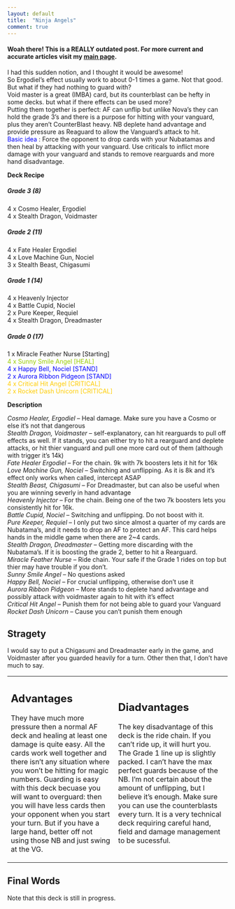 ```yaml
---
layout: default
title:  "Ninja Angels"
comment: true
---
```


####  Woah there! This is a REALLY outdated post. For more current and accurate articles visit my [main page](/cfvg).

<p>I had this sudden notion, and I thought it would be awesome!<br />
So Ergodiel&#8217;s effect usually work to about 0-1 times a game. Not that good. But what if they had nothing to guard with?<br />
Void master is a great (IMBA) card, but its counterblast can be hefty in some decks. but what if there effects can be used more?<br />
Putting them together is perfect: AF can unflip but unlike Nova&#8217;s they can hold the grade 3&#8217;s and there is a purpose for hitting with your vanguard, plus they aren&#8217;t CounterBlast heavy. NB deplete hand advantage and provide pressure as Reaguard to allow the Vanguard&#8217;s attack to hit.<br />
<span style="color:#0000ff;">Basic idea</span> : Force the opponent to drop cards with your Nubatamas and then heal by attacking with your vanguard. Use criticals to inflict more damage with your vanguard and stands to remove rearguards and more hand disadvantage.</p><!-- more -->
<p><strong>Deck Recipe</strong></p>
<h5><em>Grade 3 (8)</em></h5>
<p>4 x Cosmo Healer, Ergodiel<br />
4 x Stealth Dragon, Voidmaster</p>
<h5><em>Grade 2 (11)</em></h5>
<p>4 x Fate Healer Ergodiel<br />
4 x Love Machine Gun, Nociel<br />
3 x Stealth Beast, Chigasumi</p>
<h5><em>Grade 1 (14)</em></h5>
<p>4 x Heavenly Injector<br />
4 x Battle Cupid, Nociel<br />
2 x Pure Keeper, Requiel<br />
4 x Stealth Dragon, Dreadmaster</p>
<h5><em>Grade 0 (17)</em></h5>
<p>1 x Miracle Feather Nurse [Starting]<br />
<span style="color:#99cc00;">4 x Sunny Smile Angel [HEAL]</span><br />
<span style="color:#0000ff;">4 x Happy Bell, Nociel [STAND]</span><br />
<span style="color:#0000ff;">2 x Aurora Ribbon Pidgeon [STAND]</span><br />
<span style="color:#ffcc00;">4 x Critical Hit Angel [CRITICAL]</span><br />
<span style="color:#ffcc00;">2 x Rocket Dash Unicorn [CRITICAL]</span></p>
<p><strong>Description</strong></p>
<div><em>Cosmo Healer, Ergodiel</em> &#8211; Heal damage. Make sure you have a Cosmo or else it&#8217;s not that dangerous<br />
<em>Stealth Dragon, Voidmaster</em> &#8211; self-explanatory, can hit rearguards to pull off effects as well. If it stands, you can either try to hit a rearguard and deplete attacks, or hit thier vanguard and pull one more card out of them (although with trigger it&#8217;s 14k)<br />
<em>Fate Healer Ergodiel</em> &#8211; For the chain. 9k with 7k boosters lets it hit for 16k<br />
<em>Love Machine Gun, Nociel</em> &#8211; Switching and unflipping. As it is 8k and it&#8217;s effect only works when called, intercept ASAP<br />
<em>Stealth Beast, Chigasumi</em> &#8211; For Dreadmaster, but can also be useful when you are winning severly in hand advantage<br />
<em>Heavenly Injector</em> &#8211; For the chain. Being one of the two 7k boosters lets you consistently hit for 16k.<br />
<em>Battle Cupid, Nociel</em> &#8211; Switching and unflipping. Do not boost with it.<br />
<em>Pure Keeper, Requiel</em> &#8211; I only put two since almost a quarter of my cards are Nubatama&#8217;s, and it needs to drop an AF to protect an AF. This card helps hands in the middle game when there are 2~4 cards.<br />
<em>Stealth Dragon, Dreadmaster</em> &#8211; Getting more discarding with the Nubatama&#8217;s. If it is boosting the grade 2, better to hit a Rearguard.<br />
<em>Miracle Feather Nurse</em> &#8211; Ride chain. Your safe if the Grade 1 rides on top but thier may have trouble if you don&#8217;t.<br />
<em>Sunny Smile Angel</em> &#8211; No questions asked<br />
<em>Happy Bell, Nociel</em> &#8211; For crucial unflipping, otherwise don&#8217;t use it<br />
<em>Aurora Ribbon Pidgeon</em> &#8211; More stands to deplete hand advantage and possibly attack with voidmaster again to hit with it&#8217;s effect<br />
<em>Critical Hit Angel</em> &#8211; Punish them for not being able to guard your Vanguard<br />
<em>Rocket Dash Unicorn</em> &#8211; Cause you can&#8217;t punish them enough</div>
<h2><strong></strong> <strong>Stragety</strong></h2>
<p>I would say to put a Chigasumi and Dreadmaster early in the game, and Voidmaster after you guarded heavily for a turn. Other then that, I don&#8217;t have much to say.</p>
<table>
<tbody>
<tr>
<td>
<h2><strong>Advantages</strong></h2>
<p>They have much more pressure then a normal AF deck and healing at least one damage is quite easy. All the cards work well together and there isn&#8217;t any situation where you won&#8217;t be hitting for magic numbers. Guarding is easy with this deck becuase you will want to overguard: then you will have less cards then your opponent when you start your turn. But if you have a large hand, better off not using those NB and just swing at the VG.</td>
<td>
<h2><strong>Diadvantages</strong></h2>
<p>The key disadvantage of this deck is the ride chain. If you can&#8217;t ride up, it will hurt you. The Grade 1 line up is slightly packed. I can&#8217;t have the max perfect guards because of the NB. I&#8217;m not certain about the amount of unflipping, but I believe it&#8217;s enough. Make sure you can use the counterblasts every turn. It is a very technical deck requiring careful hand, field and damage management to be sucessful.</td>
</tr>
</tbody>
</table>
<h2><strong>Final Words</strong></h2>
<p>Note that this deck is still in progress.<i class="fa fa-stop"></i></p>